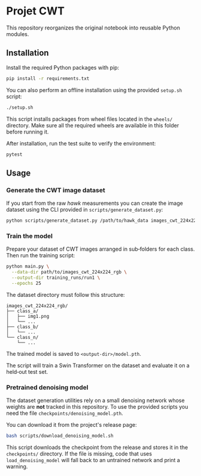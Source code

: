 # Projet CWT

This repository reorganizes the original notebook into reusable Python modules.

## Installation

Install the required Python packages with pip:

```bash
pip install -r requirements.txt
```

You can also perform an offline installation using the provided
`setup.sh` script:

```bash
./setup.sh
```

This script installs packages from wheel files located in the `wheels/`
directory. Make sure all the required wheels are available in this folder
before running it.

After installation, run the test suite to verify the environment:

```bash
pytest
```

## Usage

### Generate the CWT image dataset

If you start from the raw *hawk* measurements you can create the image dataset
using the CLI provided in `scripts/generate_dataset.py`:

```bash
python scripts/generate_dataset.py /path/to/hawk_data images_cwt_224x224_rgb
```

### Train the model

Prepare your dataset of CWT images arranged in sub‑folders for each class. Then
run the training script:

```bash
python main.py \
  --data-dir path/to/images_cwt_224x224_rgb \
  --output-dir training_runs/run1 \
  --epochs 25
```

The dataset directory must follow this structure:

```
images_cwt_224x224_rgb/
├── class_a/
│   ├── img1.png
│   └── ...
├── class_b/
│   └── ...
└── class_n/
    └── ...
```

The trained model is saved to `<output-dir>/model.pth`.

The script will train a Swin Transformer on the dataset and evaluate it on a
held‑out test set.


### Pretrained denoising model

The dataset generation utilities rely on a small denoising network whose
weights are **not** tracked in this repository.  To use the provided scripts you
need the file `checkpoints/denoising_model.pth`.

You can download it from the project's release page:

```bash
bash scripts/download_denoising_model.sh
```

This script downloads the checkpoint from the release and stores it in the
`checkpoints/` directory.  If the file is missing, code that uses
`load_denoising_model` will fall back to an untrained network and print a
warning.

